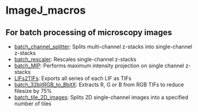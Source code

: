 # ImageJ_macros
## For batch processing of microscopy images

* [batch_channel_splitter](https://raw.githubusercontent.com/marco-meer/ImageJ_macros/main/batch_splitter.ijm): Splits multi-channel z-stacks into single-channel z-stacks
* [batch_rescaler](https://raw.githubusercontent.com/marco-meer/ImageJ_macros/main/batch_rescaler.ijm): Rescales single-channel z-stacks
* [batch_MIP](https://raw.githubusercontent.com/marco-meer/ImageJ_macros/main/batch_MIP.ijm): Performs maximum intensity projection on single channel z-stacks
* [LIFs2TIFs](https://raw.githubusercontent.com/marco-meer/ImageJ_macros/main/LIFs2TIFs.ijm): Exports all series of each LIF as TIFs
* [batch_32bitRGB_to_8bitX](https://raw.githubusercontent.com/marco-meer/ImageJ_macros/main/batch_32bitRGB_to_8bitX.ijm): Extracts R, G or B from RGB TIFs to reduce filesize by 75% 
* [batch_tile_2D_images](https://raw.githubusercontent.com/marco-meer/ImageJ_macros/main/batch_tile_2D_images.ijm): Splits 2D single-channel images into a specified number of tiles
